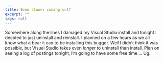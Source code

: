 ```yaml
---
title: Even slower coming out?
excerpt: ""
tags: null
---
```

<div class="Section1"> Somewhere along the lines I damaged my Visual Studio install and tonight I decided to just uninstall and reinstall. I planned on a few hours as we all know what a bear it can to be installing this bugger.
 Well I didn&rsquo;t think it was possible, but Visual Studio takes even <i>longer</i> to uninstall than install. Plan on seeing a log of postings tonight, I&rsquo;m going to have some free time&hellip;. Ug.
  
</div>